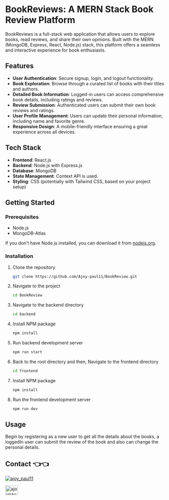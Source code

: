 # BookReviews: A MERN Stack Book Review Platform

BookReviews is a full-stack web application that allows users to explore books, read reviews, and share their own opinions. Built with the MERN (MongoDB, Express, React, Node.js) stack, this platform offers a seamless and interactive experience for book enthusiasts.

## Features

- **User Authentication**: Secure signup, login, and logout functionality.
- **Book Exploration**: Browse through a curated list of books with their titles and authors.
- **Detailed Book Information**: Logged-in users can access comprehensive book details, including ratings and reviews.
- **Review Submission**: Authenticated users can submit their own book reviews and ratings.
- **User Profile Management**: Users can update their personal information, including name and favorite genre.
- **Responsive Design**: A mobile-friendly interface ensuring a great experience across all devices.

## Tech Stack

- **Frontend**: React.js
- **Backend**: Node.js with Express.js
- **Database**: MongoDB
- **State Management**: Context API is used.
- **Styling**: CSS (potentially with Tailwind CSS, based on your project setup)

## Getting Started

### Prerequisites

- Node.js
- MongoDB-Atlas

If you don't have Node.js installed, you can download it from [nodejs.org](https://nodejs.org/).

### Installation

1. Clone the repository
   ```sh
   git clone https://github.com/Ajoy-paul11/BookReview.git
   ```
2. Navigate to the project
   ```sh
   cd BookReview
   ```
3. Navigate to the backend directory
   ```sh
   cd backend
   ```
4. Install NPM package
   ```sh
   npm install
   ```
5. Run backend development server
   ```sh
   npm run start
   ```
6. Back to the root directory and then, Navigate to the frontend directory
   ```sh
   cd frontend
   ```
7. Install NPM package
   ```sh
   npm install
   ```
8. Run the frontend development server
   ```sh
   npm run dev
   ```

## Usage

Begin by registering as a new user to get all the details about the books, a loggedIn user can submit the review of the book and also can change the personal details.

## Contact 👈👈

<p align="left"> <a href="https://twitter.com/ajoy_paul11" target="blank"><img src="https://img.shields.io/twitter/follow/ajoy_paul11?logo=twitter&style=for-the-badge" alt="ajoy_paul11" /></a> </p>

<a href="https://linkedin.com/in/ajoypaul" target="blank"><img align="center" src="https://raw.githubusercontent.com/rahuldkjain/github-profile-readme-generator/master/src/images/icons/Social/linked-in-alt.svg" alt="ajoypaul" height="30" width="40" /></a>
